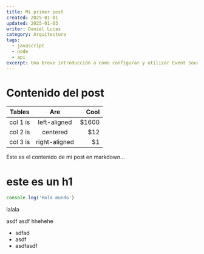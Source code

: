 ```yaml
---
title: Mi primer post
created: 2025-01-01
updated: 2025-01-03
writer: Daniel Lucas
category: Arquitectura
tags:
  - javascript
  - node
  - api
excerpt: Una breve introducción a cómo configurar y utilizar Event Sourcing en aplicaciones Node.js, con ejemplos prácticos y lecciones aprendidas.
---
```


# Contenido del post

| Tables   |      Are      |  Cool |
|----------|:-------------:|------:|
| col 1 is |  left-aligned | $1600 |
| col 2 is |    centered   |   $12 |
| col 3 is | right-aligned |    $1 |

Este es el contenido de mi post en markdown...
# este es un h1


```javascript
console.log('Hola mundo')
```
lalala

asdf
asdf
hhehehe


* sdfad
* asdf
* asdfasdf
